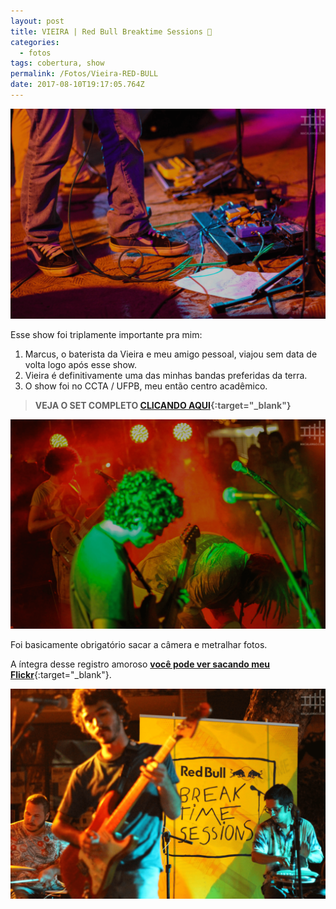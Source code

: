 ```yaml
---
layout: post
title: VIEIRA | Red Bull Breaktime Sessions 🎸
categories:
  - fotos
tags: cobertura, show
permalink: /Fotos/Vieira-RED-BULL
date: 2017-08-10T19:17:05.764Z
---
```

![foto multicolorida de pés do guitarrista, pedaleiras de guitarra e vários cabos](/images/uploads/vieira03.png)

Esse show foi triplamente importante pra mim:

1. Marcus, o baterista da Vieira e meu amigo pessoal, viajou sem data de volta logo após esse show.
2. Vieira é definitivamente uma das minhas bandas preferidas da terra.
3. O show foi no CCTA / UFPB, meu então centro acadêmico.

> **VEJA O SET COMPLETO [CLICANDO AQUI](https://flic.kr/s/aHskWFq2Lw){:target="_blank"}**

![foto multicoloria de vieira, guitarrista e baixista](/images/uploads/vieira02.png)

Foi basicamente obrigatório sacar a câmera e metralhar fotos.

A íntegra desse registro amoroso [**você pode ver sacando meu Flickr**](https://flic.kr/s/aHskWFq2Lw){:target="_blank"}.

![foto do baterista, guitarrista e percussionista com banner do evento escrito RED BULL BREAKTIME SESSIONS](/images/uploads/vieira01.png)